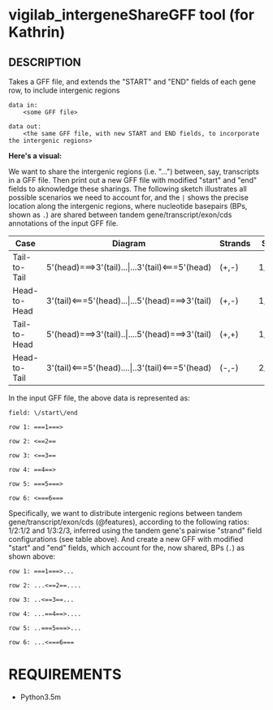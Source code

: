 
# vigilab_intergeneShareGFF tool (for Kathrin)

## DESCRIPTION

Takes a GFF file, and extends the "START" and "END" fields of each gene row, to include intergenic regions

	data in: 
		<some GFF file>

	data out:
		<the same GFF file, with new START and END fields, to incorporate the intergenic regions>

**Here's a visual:**

We want to share the intergenic regions (i.e. "...") between, say, transcripts in a GFF file. Then print out a new GFF file with modified "start" and "end" fields to aknowledge these sharings. The following sketch illustrates all possible scenarios we need to account for, and the `|` shows the precise location along the intergenic regions, where nucleotide basepairs (BPs, shown as `.`) are shared between tandem gene/transcript/exon/cds annotations of the input GFF file.

 | Case  | Diagram | Strands | Share  | Status  |
|---|---|---|---|---|
| Tail-to-Tail  | 5'(head)===>3'(tail)...\|...3'(tail)<===5'(head)  | (+,-)  | 1/2:1/2  | Tested  |
| Head-to-Head  | 3'(tail)<===5'(head)...\|...5'(head)===>3'(tail)  | (+,-)  | 1/2:1/2  | Tested  |
| Tail-to-Head  | 5'(head)===>3'(tail)..\|....5'(head)===>3'(tail)  | (+,+)  | 1/3:2/3  | Testing:@TODO  |
| Head-to-Tail  | 3'(tail)<===5'(head)....\|..3'(tail)<===5'(head)  |  (-,-) | 2/3:1/3  |  Developing:@TODO |

In the input GFF file, the above data is represented as:

`field: \/start\/end`

`row 1: ===1===>`

`row 2: <==2==`

`row 3: <==3==`

`row 4: ==4==>`

`row 5: ===5===>`

`row 6: <===6===`

Specifically, we want to distribute intergenic regions between tandem gene/transcript/exon/cds (@features), according to the following ratios: 1/2:1/2 and 1/3:2/3, inferred using the tandem gene's pairwise "strand" field configurations (see table above). And create a new GFF with modified "start" and "end" fields, which account for the, now shared, BPs (`.`) as shown above:

`row 1: ===1===>...`

`row 2: ...<==2==....`

`row 3: ..<==3==...`

`row 4: ...==4==>....`

`row 5: ..===5===>...`

`row 6: ...<===6===`



# REQUIREMENTS
 - Python3.5m
